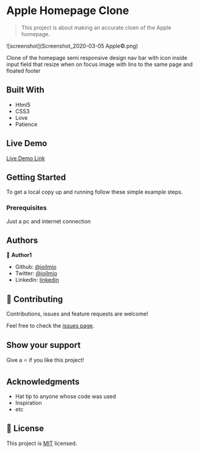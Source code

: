 # Apple Homepage Clone

> This project is about making an accurate cloen of the Apple homepage.

![screenshot](Screenshot_2020-03-05 Apple©.png)

Clone of the homepage semi responsive design nav bar with icon inside input field that resize when on focus
image with lins to the same page and floated footer

## Built With

- Html5
- CSS3
- Love 
- Patience

## Live Demo

[Live Demo Link](https://raw.githack.com/ioilmio/apple-homepage/development/index.html)


## Getting Started


To get a local copy up and running follow these simple example steps.

### Prerequisites

Just a pc and internet connection



## Authors

👤 **Author1**

- Github: [@ioilmio](https://github.com/ioilmio)
- Twitter: [@ioilmio](https://twitter.com/ioilmio)
- Linkedin: [linkedin](https://www.linkedin.com/in/illuminato-salvatore)



## 🤝 Contributing

Contributions, issues and feature requests are welcome!

Feel free to check the [issues page](https://github.com/ioilmio/apple-homepage/issues).

## Show your support

Give a ⭐️ if you like this project!

## Acknowledgments

- Hat tip to anyone whose code was used
- Inspiration
- etc

## 📝 License

This project is [MIT](lic.url) licensed.
